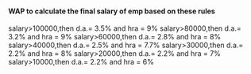 #### WAP  to calculate the final salary of emp based on these rules
 salary>100000,then d.a.= 3.5% and hra = 9%
  salary>80000,then d.a.= 3.2% and hra = 9%
  salary>60000,then d.a.= 2.8% and hra = 8%
  salary>40000,then d.a.= 2.5% and hra = 7.7%
  salary>30000,then d.a.= 2.2% and hra = 8%
  salary>20000,then d.a.= 2.2% and hra = 7%
  salary>10000,then d.a.= 2.2% and hra = 6%
  
 
